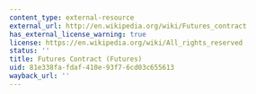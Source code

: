 ```yaml
---
content_type: external-resource
external_url: http://en.wikipedia.org/wiki/Futures_contract
has_external_license_warning: true
license: https://en.wikipedia.org/wiki/All_rights_reserved
status: ''
title: Futures Contract (Futures)
uid: 81e338fa-fdaf-410e-93f7-6cd03c655613
wayback_url: ''
---
```

